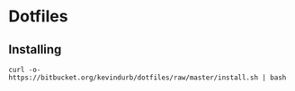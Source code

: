 # Dotfiles

## Installing
```
curl -o- https://bitbucket.org/kevindurb/dotfiles/raw/master/install.sh | bash
```
